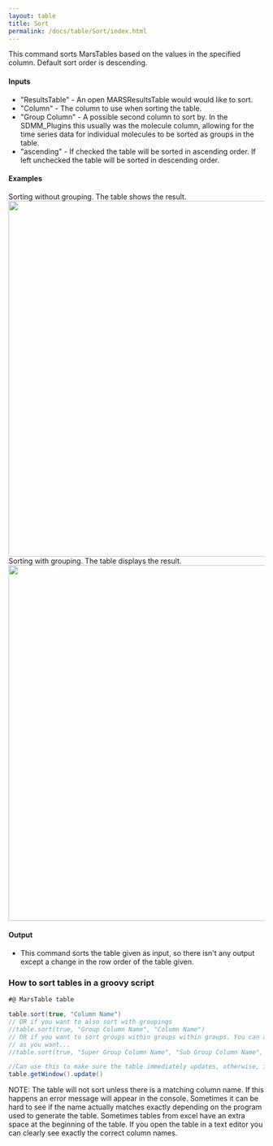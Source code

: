 ```yaml
---
layout: table
title: Sort
permalink: /docs/table/Sort/index.html
---
```

This command sorts MarsTables based on the values in the specified column. Default sort order is descending.

#### Inputs

   * "ResultsTable" - An open MARSResultsTable would would like to sort.
   * "Column" - The column to use when sorting the table.
   * "Group Column" - A possible second column to sort by. In the SDMM_Plugins this usually was the molecule column, allowing for the time series data for individual molecules to be sorted as groups in the table.
   * "ascending" - If checked the table will be sorted in ascending order. If left unchecked the table will be sorted in descending order.

#### Examples

Sorting without grouping. The table shows the result.
<img align='center' src='{{site.baseurl}}/docs/Table/img/ResultsTable Sorter Dialog.png' width='700' />
Sorting with grouping. The table displays the result.
<img align='center' src='{{site.baseurl}}/docs/Table/img/Results Sorter with group.png' width='700' />

#### Output

   * This command sorts the table given as input, so there isn't any output except a change in the row order of the table given.

### How to sort tables in a groovy script

```groovy
#@ MarsTable table

table.sort(true, "Column Name")
// OR if you want to also sort with groupings
//table.sort(true, "Group Column Name", "Column Name")
// OR if you want to sort groups within groups within groups. You can add as many subgroups
// as you want...
//table.sort(true, "Super Group Column Name", "Sub Group Column Name", ..., "Column Name")

//Can use this to make sure the table immediately updates, otherwise, it might only update when clicking on it.
table.getWindow().update()
```

NOTE: The table will not sort unless there is a matching column name. If this happens an error message will appear in the console. Sometimes it can be hard to see if the name actually matches exactly depending on the program used to generate the table. Sometimes tables from excel have an extra space at the beginning of the table. If you open the table in a text editor you can clearly see exactly the correct column names.
